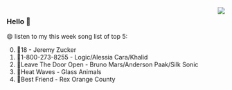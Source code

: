 <img align="right"  src="https://github-readme-stats.vercel.app/api/top-langs/?username=kvnZero" />

### Hello 👋

😄 listen to my this week song list of top 5:

0. 🌈18 - Jeremy Zucker
1. 🌈1-800-273-8255 - Logic/Alessia Cara/Khalid
2. 🌈Leave The Door Open - Bruno Mars/Anderson Paak/Silk Sonic
3. 🌈Heat Waves - Glass Animals
4. 🌈Best Friend - Rex Orange County

